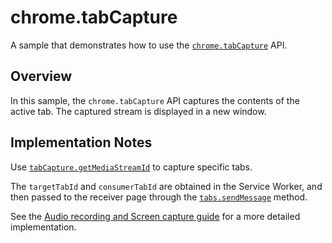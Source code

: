 # chrome.tabCapture

A sample that demonstrates how to use the [`chrome.tabCapture`](https://developer.chrome.com/docs/extensions/reference/tabCapture/) API.

## Overview

In this sample, the `chrome.tabCapture` API captures the contents of the active tab. The captured stream is displayed in a new window.

## Implementation Notes

Use [`tabCapture.getMediaStreamId`](https://developer.chrome.com/docs/extensions/reference/tabCapture/#method-getMediaStreamId) to capture specific tabs.

The `targetTabId` and `consumerTabId` are obtained in the Service Worker, and then passed to the receiver page through the [`tabs.sendMessage`](https://developer.chrome.com/docs/extensions/reference/tabs/#method-sendMessage) method.

See the [Audio recording and Screen capture guide](https://developer.chrome.com/docs/extensions/mv3/screen_capture/#audio-and-video) for a more detailed implementation.
